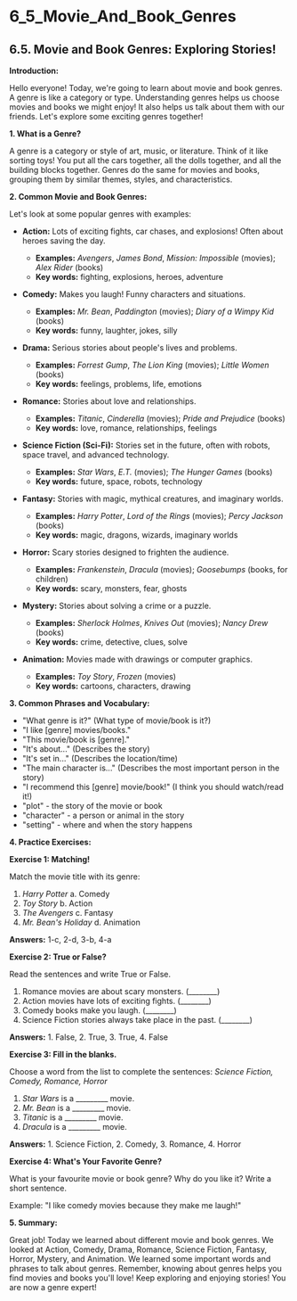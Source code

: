 # 6_5_Movie_And_Book_Genres

## 6.5. Movie and Book Genres: Exploring Stories!

**Introduction:**

Hello everyone! Today, we're going to learn about movie and book genres. A genre is like a category or type. Understanding genres helps us choose movies and books we might enjoy! It also helps us talk about them with our friends. Let's explore some exciting genres together!

**1. What is a Genre?**

A genre is a category or style of art, music, or literature.  Think of it like sorting toys! You put all the cars together, all the dolls together, and all the building blocks together. Genres do the same for movies and books, grouping them by similar themes, styles, and characteristics.

**2. Common Movie and Book Genres:**

Let's look at some popular genres with examples:

*   **Action:**  Lots of exciting fights, car chases, and explosions! Often about heroes saving the day.
    *   **Examples:**  *Avengers*, *James Bond*, *Mission: Impossible* (movies); *Alex Rider* (books)
    *   **Key words:** fighting, explosions, heroes, adventure

*   **Comedy:**  Makes you laugh! Funny characters and situations.
    *   **Examples:**  *Mr. Bean*, *Paddington* (movies); *Diary of a Wimpy Kid* (books)
    *   **Key words:** funny, laughter, jokes, silly

*   **Drama:**  Serious stories about people's lives and problems.
    *   **Examples:**  *Forrest Gump*, *The Lion King* (movies); *Little Women* (books)
    *   **Key words:** feelings, problems, life, emotions

*   **Romance:**  Stories about love and relationships.
    *   **Examples:**  *Titanic*, *Cinderella* (movies); *Pride and Prejudice* (books)
    *   **Key words:** love, romance, relationships, feelings

*   **Science Fiction (Sci-Fi):** Stories set in the future, often with robots, space travel, and advanced technology.
    *   **Examples:**  *Star Wars*, *E.T.* (movies); *The Hunger Games* (books)
    *   **Key words:** future, space, robots, technology

*   **Fantasy:**  Stories with magic, mythical creatures, and imaginary worlds.
    *   **Examples:**  *Harry Potter*, *Lord of the Rings* (movies); *Percy Jackson* (books)
    *   **Key words:** magic, dragons, wizards, imaginary worlds

*   **Horror:**  Scary stories designed to frighten the audience.
    *   **Examples:** *Frankenstein*, *Dracula* (movies); *Goosebumps* (books, for children)
    *   **Key words:** scary, monsters, fear, ghosts

*   **Mystery:**  Stories about solving a crime or a puzzle.
    *   **Examples:**  *Sherlock Holmes*, *Knives Out* (movies); *Nancy Drew* (books)
    *   **Key words:** crime, detective, clues, solve

*   **Animation:** Movies made with drawings or computer graphics.
    *   **Examples:** *Toy Story*, *Frozen* (movies)
    *   **Key words:** cartoons, characters, drawing

**3. Common Phrases and Vocabulary:**

*   "What genre is it?"  (What type of movie/book is it?)
*   "I like [genre] movies/books."
*   "This movie/book is [genre]."
*   "It's about..." (Describes the story)
*   "It's set in..." (Describes the location/time)
*   "The main character is..." (Describes the most important person in the story)
*   "I recommend this [genre] movie/book!" (I think you should watch/read it!)
*   "plot" - the story of the movie or book
*   "character" - a person or animal in the story
*   "setting" - where and when the story happens

**4. Practice Exercises:**

**Exercise 1: Matching!**

Match the movie title with its genre:

1.  *Harry Potter*          a. Comedy
2.  *Toy Story*             b. Action
3.  *The Avengers*          c. Fantasy
4.  *Mr. Bean's Holiday*    d. Animation

**Answers:** 1-c, 2-d, 3-b, 4-a

**Exercise 2: True or False?**

Read the sentences and write True or False.

1.  Romance movies are about scary monsters. (________)
2.  Action movies have lots of exciting fights. (________)
3.  Comedy books make you laugh. (________)
4.  Science Fiction stories always take place in the past. (________)

**Answers:** 1. False, 2. True, 3. True, 4. False

**Exercise 3: Fill in the blanks.**

Choose a word from the list to complete the sentences: *Science Fiction, Comedy, Romance, Horror*

1.  *Star Wars* is a _________ movie.
2.  *Mr. Bean* is a _________ movie.
3.  *Titanic* is a _________ movie.
4.  *Dracula* is a _________ movie.

**Answers:** 1. Science Fiction, 2. Comedy, 3. Romance, 4. Horror

**Exercise 4: What's Your Favorite Genre?**

What is your favourite movie or book genre? Why do you like it? Write a short sentence.

Example: "I like comedy movies because they make me laugh!"

**5. Summary:**

Great job! Today we learned about different movie and book genres. We looked at Action, Comedy, Drama, Romance, Science Fiction, Fantasy, Horror, Mystery, and Animation. We learned some important words and phrases to talk about genres.  Remember, knowing about genres helps you find movies and books you'll love! Keep exploring and enjoying stories! You are now a genre expert!
